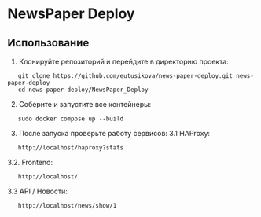 # NewsPaper Deploy

## Использование

1. Клонируйте репозиторий и перейдите в директорию проекта:
```
   git clone https://github.com/eutusikova/news-paper-deploy.git news-paper-deploy
   cd news-paper-deploy/NewsPaper_Deploy
```
2. Соберите и запустите все контейнеры:
```
   sudo docker compose up --build
```
3. После запуска проверьте работу сервисов:
3.1 HAProxy:
```
   http://localhost/haproxy?stats
```
3.2. Frontend:
```
   http://localhost/
```
3.3 API / Новости:
```
   http://localhost/news/show/1
```

